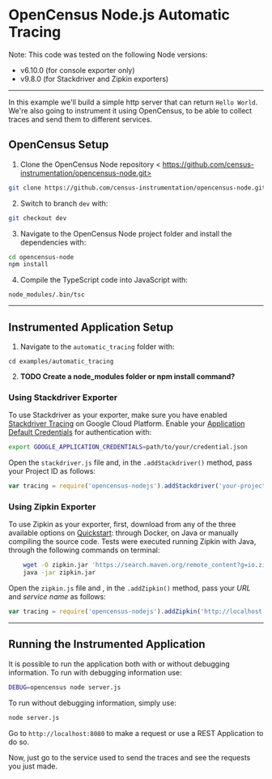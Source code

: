 # OpenCensus Node.js Automatic Tracing


Note: This code was tested on the following Node versions:
- v6.10.0 (for console exporter only)
- v9.8.0 (for Stackdriver and Zipkin exporters)

___

In this example we'll build a simple http server that can return `Hello World`. We're also going to instrument it using OpenCensus, to be able to collect traces and send them to different services.

## OpenCensus Setup

1. Clone the OpenCensus Node repository < https://github.com/census-instrumentation/opencensus-node.git>
```bash
git clone https://github.com/census-instrumentation/opencensus-node.git
```

2. Switch to branch `dev` with:
```bash
git checkout dev
```

3. Navigate to the OpenCensus Node project folder and install the dependencies with:
```bash
cd opencensus-node
npm install
```

4. Compile the TypeScript code into JavaScript with:
```
node_modules/.bin/tsc
```

___

## Instrumented Application Setup

1. Navigate to the `automatic_tracing` folder with:
```
cd examples/automatic_tracing
```

2. **TODO Create a node_modules folder or npm install <folder> command?**


### Using Stackdriver Exporter

To use Stackdriver as your exporter, make sure you have enabled [Stackdriver Tracing](https://cloud.google.com/trace/docs/quickstart) on Google Cloud Platform. Enable your [Application Default Credentials](https://cloud.google.com/docs/authentication/getting-started) for authentication with:
```bash
export GOOGLE_APPLICATION_CREDENTIALS=path/to/your/credential.json
```

Open the `stackdriver.js` file and, in the `.addStackdriver()` method, pass your Project ID as follows:
```javascript
var tracing = require('opencensus-nodejs').addStackdriver('your-project-id').start();
```

### Using Zipkin Exporter

To use Zipkin as your exporter, first, download from any of the three available options on [Quickstart](https://zipkin.io/pages/quickstart.html): through Docker, on Java or manually compiling the source code. Tests were executed running Zipkin with Java, through the following commands on terminal:
```bash
    wget -O zipkin.jar 'https://search.maven.org/remote_content?g=io.zipkin.java&a=zipkin-server&v=LATEST&c=exec'
    java -jar zipkin.jar
```

Open the `zipkin.js` file and , in the `.addZipkin()` method, pass your *URL* and *service name* as follows:
```javascript
var tracing = require('opencensus-nodejs').addZipkin('http://localhost:9411/api/v2/spans', 'service_name');
```

___

## Running the Instrumented Application

It is possible to run the application both with or without debugging information. To run with debugging information use:
```bash
DEBUG=opencensus node server.js
```

To run without debugging information, simply use:
```bash
node server.js
```

Go to `http://localhost:8080` to make a request or use a REST Application to do so.

Now, just go to the service used to send the traces and see the requests you just made.
